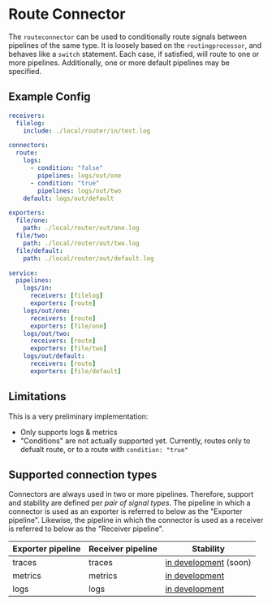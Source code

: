 # Route Connector

The `routeconnector` can be used to conditionally route signals between pipelines
of the same type. It is loosely based on the `routingprocessor`, and behaves like a
`switch` statement. Each case, if satisfied, will route to one or more pipelines.
Additionally, one or more default pipelines may be specified.

## Example Config

```yaml
receivers:
  filelog:
    include: ./local/router/in/test.log

connectors:
  route:
    logs:
      - condition: "false"
        pipelines: logs/out/one
      - condition: "true"
        pipelines: logs/out/two
    default: logs/out/default

exporters:
  file/one:
    path: ./local/router/out/one.log
  file/two:
    path: ./local/router/out/two.log
  file/default:
    path: ./local/router/out/default.log

service:
  pipelines:
    logs/in:
      receivers: [filelog]
      exporters: [route]
    logs/out/one:
      receivers: [route]
      exporters: [file/one]
    logs/out/two:
      receivers: [route]
      exporters: [file/two]
    logs/out/default:
      receivers: [route]
      exporters: [file/default]
```

## Limitations

This is a very preliminary implementation:

- Only supports logs & metrics
- "Conditions" are not actually supported yet. Currently, routes only to defualt route, or to
 a route with `condition: "true"`

## Supported connection types

Connectors are always used in two or more pipelines. Therefore, support and stability
are defined per _pair of signal types_. The pipeline in which a connector is used as
an exporter is referred to below as the "Exporter pipeline". Likewise, the pipeline in
which the connector is used as a receiver is referred to below as the "Receiver pipeline".

| Exporter pipeline | Receiver pipeline | Stability         |
| ----------------- | ----------------- | ----------------- |
| traces            | traces            | [in development] (soon) |
| metrics           | metrics           | [in development]  |
| logs              | logs              | [in development]  |

[in development]:https://github.com/open-telemetry/opentelemetry-collector#in-development
